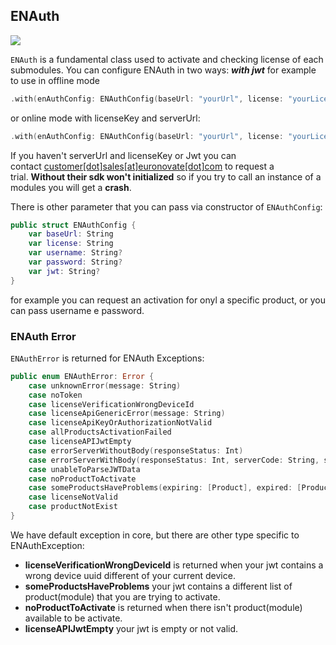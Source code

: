 ## ENAuth

![](https://badgen.net/badge/stable/1.3.4/blue)

`ENAuth` is a fundamental class used to activate and checking license of each submodules. You can configure ENAuth in two ways: ***with jwt*** for example to use in offline mode

```swift
.with(enAuthConfig: ENAuthConfig(baseUrl: "yourUrl", license: "yourLicenseKey", jwt: "yourJwt"),
```

or online mode with licenseKey and serverUrl:

```swift
.with(enAuthConfig: ENAuthConfig(baseUrl: "yourUrl", license: "yourLicenseKey"),
```

If you haven't serverUrl and licenseKey or Jwt you can contact [customer[dot]sales[at]euronovate[dot]com](mailto:customer.sales@euronovate.com) to request a trial. **Without their sdk won't initialized** so if you try to call an instance of a modules you will get a **crash**.

There is other parameter that you can pass via constructor of `ENAuthConfig`:

```swift
public struct ENAuthConfig {
    var baseUrl: String
    var license: String
    var username: String?
    var password: String?
    var jwt: String?
}
```

for example you can request an activation for onyl a specific product, or you can pass username e password.

### ENAuth Error

`ENAuthError` is returned for ENAuth Exceptions:

```swift
public enum ENAuthError: Error {
    case unknownError(message: String)
    case noToken
    case licenseVerificationWrongDeviceId
    case licenseApiGenericError(message: String)
    case licenseApiKeyOrAuthorizationNotValid
    case allProductsActivationFailed
    case licenseAPIJwtEmpty
    case errorServerWithoutBody(responseStatus: Int)
    case errorServerWithBody(responseStatus: Int, serverCode: String, serverMessage: String)
    case unableToParseJWTData
    case noProductToActivate
    case someProductsHaveProblems(expiring: [Product], expired: [Product], tokenExpired: [Product])
    case licenseNotValid
    case productNotExist
}
```

We have default exception in core, but there are other type specific to ENAuthException:

- **licenseVerificationWrongDeviceId** is returned when your jwt contains a wrong device uuid different of your current device.
- **someProductsHaveProblems** your jwt contains a different list of product(module) that you are trying to activate.
- **noProductToActivate** is returned when there isn't product(module) available to be activate.
- **licenseAPIJwtEmpty** your jwt is empty or not valid.
